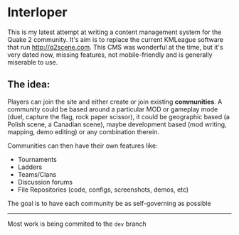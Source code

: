 # Interloper
This is my latest attempt at writing a content management system for the Quake 2 community. It's aim is to replace the current KMLeague software that run http://q2scene.com. This CMS was wonderful at the time, but it's very dated now, missing features, not mobile-friendly and is generally miserable to use.

## The idea:
Players can join the site and either create or join existing **communities**. A community could be based around a particular MOD or gameplay mode (duel, capture the flag, rock paper scissor), it could be geographic based (a Polish scene, a Canadian scene), maybe development based (mod writing, mapping, demo editing) or any combination therein. 

Communities can then have their own features like:

 - Tournaments
 - Ladders
 - Teams/Clans
 - Discussion forums
 - File Repositories (code, configs, screenshots, demos, etc)
 
 The goal is to have each community be as self-governing as possible
 
 -------------------------------
 Most work is being commited to the `dev` branch
